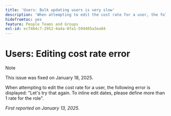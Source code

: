```yaml
---
title: 'Users: Bulk updating users is very slow'
description: 'When attempting to edit the cost rate for a user, the following error is displayed: "Lets try that again. To inline edit dates, please define more than 1 rate for the role".'
hidefromtoc: yes
feature: People Teams and Groups
exl-id: ec7464c7-2952-4a4a-8fa1-594405a3ea84
---
```

# Users: Editing cost rate error

>[!NOTE]
>
>This issue was fixed on January 18, 2025.

When attempting to edit the cost rate for a user, the following error is displayed: "Let's try that again. To inline edit dates, please define more than 1 rate for the role".

_First reported on January 13, 2025._
